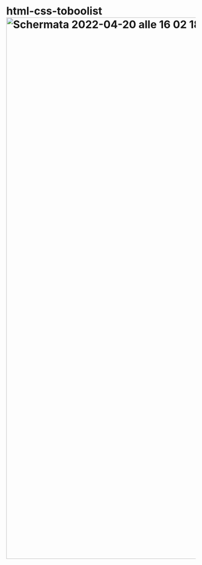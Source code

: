 # html-css-toboolist<img width="1440" alt="Schermata 2022-04-20 alle 16 02 18" src="https://user-images.githubusercontent.com/93378720/164248164-88cd61dc-c4a2-4c14-a382-97f776e61610.png">
